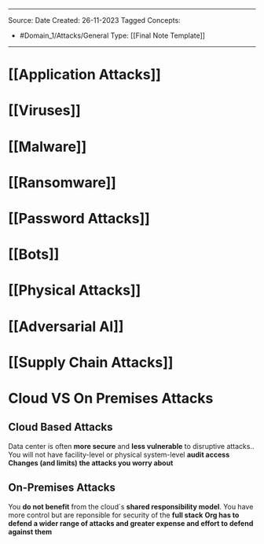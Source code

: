 - - -
Source:
Date Created:  26-11-2023
Tagged Concepts:
- #Domain_1/Attacks/General 
Type: [[Final Note Template]]
- - - 

# [[Application Attacks]]

# [[Viruses]]
# [[Malware]]
# [[Ransomware]]
# [[Password Attacks]]
# [[Bots]]
# [[Physical Attacks]]
# [[Adversarial AI]]
# [[Supply Chain Attacks]]


# Cloud VS On Premises Attacks
## Cloud Based Attacks
Data center is often **more secure** and **less vulnerable** to disruptive attacks.. You will not have facility-level or physical system-level **audit access**
**Changes (and limits) the attacks you worry about**
## On-Premises Attacks
You **do not benefit** from the cloud´s **shared responsibility model**. You have more control but are reponsible for security of the **full stack**
**Org has to defend a wider range of attacks and greater expense and effort to defend against them**